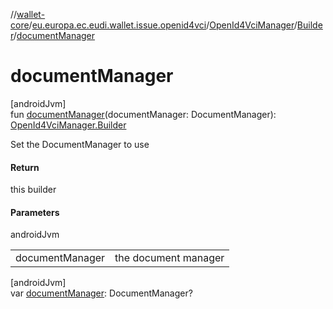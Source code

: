 //[wallet-core](../../../../index.md)/[eu.europa.ec.eudi.wallet.issue.openid4vci](../../index.md)/[OpenId4VciManager](../index.md)/[Builder](index.md)/[documentManager](document-manager.md)

# documentManager

[androidJvm]\
fun [documentManager](document-manager.md)(documentManager: DocumentManager): [OpenId4VciManager.Builder](index.md)

Set the DocumentManager to use

#### Return

this builder

#### Parameters

androidJvm

|                 |                      |
|-----------------|----------------------|
| documentManager | the document manager |

[androidJvm]\
var [documentManager](document-manager.md): DocumentManager?
